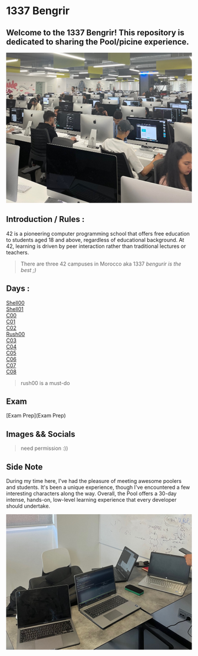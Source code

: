 # 1337 Bengrir 
<h2>Welcome to the 1337 Bengrir! This repository is dedicated to sharing the Pool/picine experience.</h2>

![IMG_3522](Images/IMG_2966.jpg)

## Introduction / Rules : 

42 is a pioneering computer programming school that offers free education to students aged 18 and above, regardless of educational background. At 42, learning is driven by peer interaction rather than traditional lectures or teachers.

> There are three 42 campuses in Morocco aka 1337 *bengurir is the best ;)*

## Days : 
[Shell00](shell00)<br>
[Shell01](Shell01)<br>
[C00](C00)<br>
[C01](C01)<br>
[C02](C02)<br>
[Rush00](rush00)<br>
[C03](C03)<br>
[C04](C04)<br>
[C05](C05)<br>
[C06](C06)<br>
[C07](C07)<br>
[C08](C08)<br>
> rush00 is a must-do
 
## Exam 
[Exam Prep](Exam Prep)<br>

## Images && Socials 
> need permission :))

## Side Note 

During my time here, I've had the pleasure of meeting awesome poolers and students. It's been a unique experience, though I've encountered a few interesting characters along the way. Overall, the Pool offers a 30-day intense, hands-on, low-level learning experience that every developer should undertake.

![IMG_3522](Images/IMG_3098.jpg)
